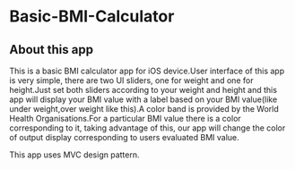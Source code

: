 # Basic-BMI-Calculator

## About this app

This is a basic BMI calculator app for iOS device.User interface of this app is very simple, there are two UI sliders, one for weight and one for height.Just set both sliders according to your weight and height and this app will display your BMI value with a label based on your BMI value(like under weight,over weight like this).A color band is provided by the World Health Organisations.For a particular BMI value there is a color corresponding to it, taking advantage of this, our app will change the color of output display corresponding to users evaluated BMI value.

This app uses MVC design pattern.
